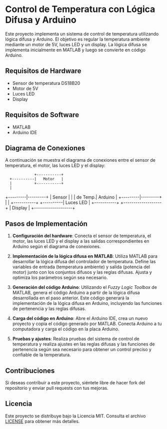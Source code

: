 # Control de Temperatura con Lógica Difusa y Arduino

Este proyecto implementa un sistema de control de temperatura utilizando lógica difusa y Arduino. El objetivo es regular la temperatura ambiente mediante un motor de 5V, luces LED y un display. La lógica difusa se implementa inicialmente en MATLAB y luego se convierte en código Arduino. 

## Requisitos de Hardware

- Sensor de temperatura DS18B20
- Motor de 5V
- Luces LED
- Display

## Requisitos de Software

- MATLAB
- Arduino IDE

## Diagrama de Conexiones

A continuación se muestra el diagrama de conexiones entre el sensor de temperatura, el motor, las luces LED y el display:

                 +-----------+
      +----------|   Motor   |
      |          +-----------+
      |
+---------|---------+
| Sensor | |
| de Temp.| Arduino |
+---------|---------+
|
| +-----------+
+----------| Luces LED |
+-----------+
      +-------------------+
      |      Display      |
      +-------------------+

## Pasos de Implementación

1. **Configuración del hardware**: Conecta el sensor de temperatura, el motor, las luces LED y el display a las salidas correspondientes en Arduino según el diagrama de conexiones.

2. **Implementación de la lógica difusa en MATLAB**: Utiliza MATLAB para desarrollar la lógica difusa del controlador de temperatura. Define las variables de entrada (temperatura ambiente) y salida (potencia del motor) junto con los conjuntos difusos y las reglas difusas. Ajusta y optimiza los parámetros según sea necesario.

3. **Generación del código Arduino**: Utilizando el *Fuzzy Logic Toolbox* de MATLAB, genera el código Arduino a partir de la lógica difusa desarrollada en el paso anterior. Este código generará la implementación de la lógica difusa en Arduino, incluyendo las funciones de pertenencia y las reglas difusas.

4. **Carga del código en Arduino**: Abre el Arduino IDE, crea un nuevo proyecto y copia el código generado por MATLAB. Conecta Arduino a tu computadora y carga el código en la placa Arduino.

5. **Pruebas y ajustes**: Realiza pruebas del sistema de control de temperatura y realiza ajustes en las reglas difusas y las funciones de pertenencia según sea necesario para obtener un control preciso y confiable de la temperatura.

## Contribuciones

Si deseas contribuir a este proyecto, siéntete libre de hacer fork del repositorio y enviar pull requests con tus mejoras.

## Licencia

Este proyecto se distribuye bajo la Licencia MIT. Consulta el archivo [LICENSE](./LICENSE) para obtener más detalles.
